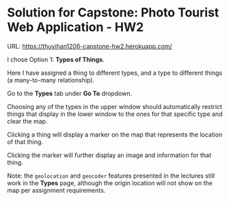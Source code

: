 # Solution for Capstone: Photo Tourist Web Application - HW2
URL: https://thuyihan1206-capstone-hw2.herokuapp.com/

I chose Option 1: **Types of Things**.

Here I have assigned a thing to different types, and a type to different things (a many-to-many relationship).

Go to the **Types** tab under **Go To** dropdown.

Choosing any of the types in the upper window should automatically restrict things that display in the lower window to the ones for that specific type and clear the map.

Clicking a thing will display a marker on the map that represents the location of that thing.

Clicking the marker will further display an image and information for that thing.

Note: the `geolocation` and `geocoder` features presented in the lectures still work in the **Types** page, although the origin location will not show on the map per assignment requirements.